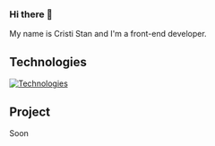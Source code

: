 ### Hi there 👋

My name is Cristi Stan and I'm a front-end developer.

## Technologies

[![Technologies](https://skillicons.dev/icons?i=html,css,sass,tailwind,js,svelte,react)](https://skillicons.dev)

## Project

Soon

<!--
**crististan/crististan** is a ✨ _special_ ✨ repository because its `README.md` (this file) appears on your GitHub profile.

Here are some ideas to get you started:

- 🔭 I’m currently working on ...
- 🌱 I’m currently learning ...
- 👯 I’m looking to collaborate on ...
- 🤔 I’m looking for help with ...
- 💬 Ask me about ...
- 📫 How to reach me: ...
- 😄 Pronouns: ...
- ⚡ Fun fact: ...
-->
